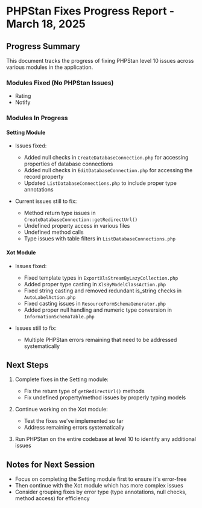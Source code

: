 # PHPStan Fixes Progress Report - March 18, 2025

## Progress Summary

This document tracks the progress of fixing PHPStan level 10 issues across various modules in the application.

### Modules Fixed (No PHPStan Issues)
- Rating
- Notify

### Modules In Progress

#### Setting Module
- Issues fixed:
  - Added null checks in `CreateDatabaseConnection.php` for accessing properties of database connections
  - Added null checks in `EditDatabaseConnection.php` for accessing the record property
  - Updated `ListDatabaseConnections.php` to include proper type annotations

- Current issues still to fix:
  - Method return type issues in `CreateDatabaseConnection::getRedirectUrl()`
  - Undefined property access in various files
  - Undefined method calls
  - Type issues with table filters in `ListDatabaseConnections.php`

#### Xot Module
- Issues fixed:
  - Fixed template types in `ExportXlsStreamByLazyCollection.php`
  - Added proper type casting in `XlsByModelClassAction.php`
  - Fixed string casting and removed redundant is_string checks in `AutoLabelAction.php`
  - Fixed casting issues in `ResourceFormSchemaGenerator.php`
  - Added proper null handling and numeric type conversion in `InformationSchemaTable.php`

- Issues still to fix:
  - Multiple PHPStan errors remaining that need to be addressed systematically

## Next Steps

1. Complete fixes in the Setting module:
   - Fix the return type of `getRedirectUrl()` methods
   - Fix undefined property/method issues by properly typing models

2. Continue working on the Xot module:
   - Test the fixes we've implemented so far
   - Address remaining errors systematically

3. Run PHPStan on the entire codebase at level 10 to identify any additional issues

## Notes for Next Session

- Focus on completing the Setting module first to ensure it's error-free
- Then continue with the Xot module which has more complex issues
- Consider grouping fixes by error type (type annotations, null checks, method access) for efficiency
